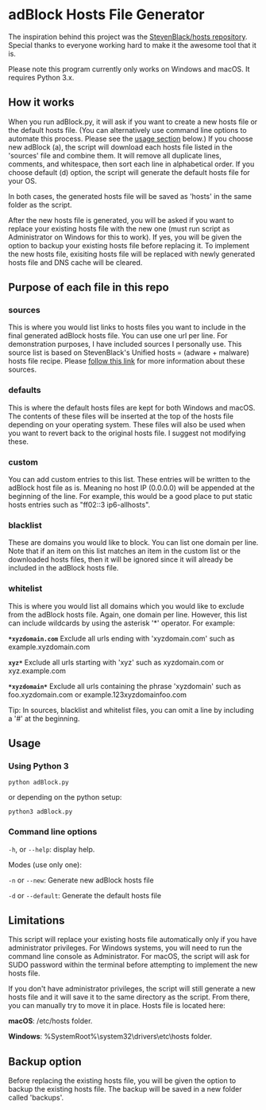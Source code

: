 # adBlock Hosts File Generator

The inspiration behind this project was the [StevenBlack/hosts repository](https://github.com/StevenBlack/hosts). Special thanks to everyone working hard to make it the awesome tool that it is.

Please note this program currently only works on Windows and macOS. It requires Python 3.x.

## How it works

When you run adBlock.py, it will ask if you want to create a new hosts file or the default hosts file. (You can alternatively use command line options to automate this process.  Please see the [usage section](#usage) below.) If you choose new adBlock (a), the script will download each hosts file listed in the 'sources' file and combine them. It will remove all duplicate lines, comments, and whitespace, then sort each line in alphabetical order. If you choose default (d) option, the script will generate the default hosts file for your OS.

In both cases, the generated hosts file will be saved as 'hosts' in the same folder as the script.

After the new hosts file is generated, you will be asked if you want to replace your existing hosts file with the new one (must run script as Administrator on Windows for this to work). If yes, you will be given the option to backup your existing hosts file before replacing it. To implement the new hosts file, exisiting hosts file will be replaced with newly generated hosts file and DNS cache will be cleared.

## Purpose of each file in this repo

### sources

This is where you would list links to hosts files you want to include in the final generated adBlock hosts file. You can use one url per line.  For demonstration purposes, I have included sources I personally use.  This source list is based on StevenBlack's Unified hosts = (adware + malware) hosts file recipe.  Please [follow this link](https://github.com/StevenBlack/hosts/blob/master/readme.md#sources-of-hosts-data-unified-in-this-variant) for more information about these sources.

### defaults

This is where the default hosts files are kept for both Windows and macOS.  The contents of these files will be inserted at the top of the hosts file depending on your operating system.  These files will also be used when you want to revert back to the original hosts file.  I suggest not modifying these.

### custom

You can add custom entries to this list.  These entries will be written to the adBlock host file as is.  Meaning no host IP (0.0.0.0) will be appended at the beginning of the line. For example, this would be a good place to put static hosts entries such as "ff02::3 ip6-allhosts".

### blacklist

These are domains you would like to block. You can list one domain per line. Note that if an item on this list matches an item in the custom list or the downloaded hosts files, then it will be ignored since it will already be included in the adBlock hosts file.

### whitelist

This is where you would list all domains which you would like to exclude from the adBlock hosts file.  Again, one domain per line. However, this list can include wildcards by using the asterisk '*' operator.  For example:

**`*xyzdomain.com`** Exclude all urls ending with 'xyzdomain.com' such as example.xyzdomain.com

**`xyz*`** Exclude all urls starting with 'xyz' such as xyzdomain.com or xyz.example.com

**`*xyzdomain*`** Exclude all urls containing the phrase 'xyzdomain' such as foo.xyzdomain.com or example.123xyzdomainfoo.com

Tip: In sources, blacklist and whitelist files, you can omit a line by including a '#' at the beginning.

## Usage

### Using Python 3

    python adBlock.py

or depending on the python setup:

    python3 adBlock.py

### Command line options

`-h`, or `--help`: display help.

Modes (use only one):

`-n` or `--new`: Generate new adBlock hosts file

`-d` or `--default`: Generate the default hosts file

## Limitations

This script will replace your existing hosts file automatically only if you have administrator privileges.  For Windows systems, you will need to run the command line console as Administrator. For macOS, the script will ask for SUDO password within the terminal before attempting to implement the new hosts file.

If you don't have administrator privileges, the script will still generate a new hosts file and it will save it to the same directory as the script. From there, you can manually try to move it in place. Hosts file is located here:

**macOS**: /etc/hosts folder.

**Windows**: %SystemRoot%\system32\drivers\etc\hosts folder.

## Backup option

Before replacing the existing hosts file, you will be given the option to backup the existing hosts file.  The backup will be saved in a new folder called 'backups'.
